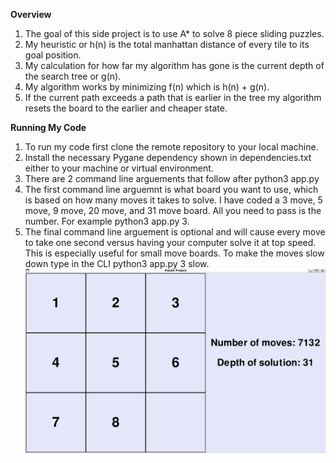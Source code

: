**Overview**
1. The goal of this side project is to use A* to solve 8 piece sliding puzzles.
2. My heuristic or h(n) is the total manhattan distance of every tile to its goal position.
3. My calculation for how far my algorithm has gone is the current depth of the search tree or g(n).
4. My algorithm works by minimizing f(n) which is h(n) + g(n).
5. If the current path exceeds a path that is earlier in the tree my algorithm resets the board to the earlier and cheaper state.

**Running My Code**
1. To run my code first clone the remote repository to your local machine.
2. Install the necessary Pygane dependency shown in dependencies.txt either to your machine or virtual environment.
3. There are 2 command line arguements that follow after python3 app.py
4. The first command line arguemnt is what board you want to use, which is based on how many moves it takes to solve. I have coded a 3 move, 5 move, 9 move, 20 move, and 31 move board. All you need to pass is the number. For example python3 app.py 3.
5. The final command line arguement is optional and will cause every move to take one second versus having your computer solve it at top speed. This is especially useful for small move boards. To make the moves slow down type in the CLI python3 app.py 3 slow.
![Board](Board.png)
